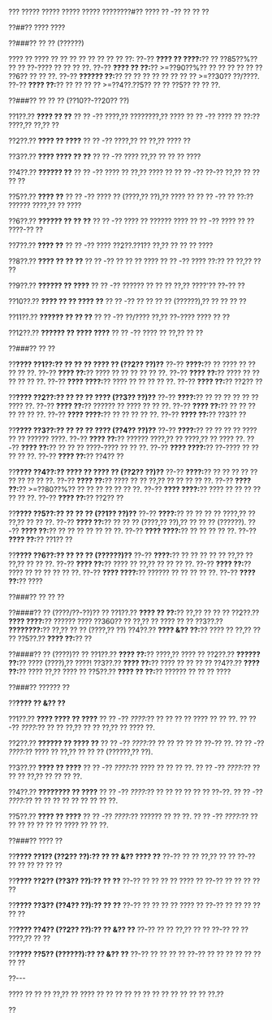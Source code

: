 ??? ????? ????? ????? ????? ????????#?? ???? ?? -?? ?? ?? ??

??##?? ???? ????

??###?? ?? ?? (??????)

???? ?? ???? ?? ?? ?? ?? ?? ?? ?? ?? ??:
??-?? **???? ?? ????:**?? ?? ??85??%?? ?? ?? ??-???? ?? ?? ?? ??.
??-?? **???? ?? ??:**?? >=??90??%?? ?? ?? ?? ?? ?? ?? ??6?? ?? ?? ??.
??-?? **?????? ??:**?? ?? ?? ?? ?? ?? ?? ?? ?? >=??30?? ??/????.
??-?? **???? ??:**?? ?? ?? ?? ?? >=??4??.??5?? ?? ?? ??5?? ?? ?? ??.

??###?? ?? ?? ?? (??10??-??20?? ??)

??1??.?? **???? ?? ??**
??  ?? -?? ????,?? ????????,?? ????
??  ?? -?? ???? ?? ??:?? ????,?? ??,?? ??

??2??.?? **???? ?? ????**
??  ?? -?? ????,?? ?? ??,?? ???? ??

??3??.?? **???? ???? ?? ??**
??  ?? -?? ???? ??,?? ?? ?? ?? ????

??4??.?? **?????? ??**
??  ?? -?? ???? ?? ??,?? ???? ??
??  ?? -?? ??-?? ??,?? ?? ?? ?? ??

??5??.?? **???? ??**
??  ?? -?? ???? ?? (????,?? ??),?? ???? ??
??  ?? -?? ?? ??:?? ?????? ????,?? ?? ????

??6??.?? **?????? ?? ?? ??**
??  ?? -?? ???? ?? ?????? ????
??  ?? -?? ???? ?? ?? ????-?? ??

??7??.?? **???? ??**
??  ?? -?? ???? ??2??.??1?? ??,?? ?? ?? ?? ????

??8??.?? **???? ?? ?? ??**
??  ?? -?? ?? ?? ?? ????
??  ?? -?? ???? ??:?? ?? ??,?? ?? ??

??9??.?? **?????? ?? ????**
??  ?? -?? ?????? ?? ?? ?? ??,?? ????'?? ??-?? ??

??10??.?? **???? ?? ?? ???? ??**
??   ?? -?? ?? ?? ?? ?? (??????),?? ?? ?? ?? ??

??11??.?? **?????? ?? ?? ??**
??   ?? -?? ??/???? ??,?? ??-???? ???? ?? ??

??12??.?? **?????? ?? ???? ????**
??   ?? -?? ???? ?? ??,?? ?? ??

??###?? ?? ??

??**???? ??1??:?? ?? ?? ?? ???? ?? (??2?? ??)??**
??-?? **????:**?? ?? ???? ?? ?? ?? ?? ??.
??-?? **???? ??:**?? ???? ?? ?? ?? ?? ?? ??.
??-?? **???? ??:**?? ???? ?? ?? ?? ?? ?? ??.
??-?? **???? ????:**?? ???? ?? ?? ?? ?? ??.
??-?? **???? ??:**?? ??2?? ??

??**???? ??2??:?? ?? ?? ?? ???? (??3?? ??)??**
??-?? **????:**?? ?? ?? ?? ?? ?? ?? ???? ??.
??-?? **???? ??:**?? ?????? ?? ???? ?? ?? ??.
??-?? **???? ??:**?? ?? ?? ?? ?? ?? ?? ??.
??-?? **???? ????:**?? ?? ?? ?? ?? ??.
??-?? **???? ??:**?? ??3?? ??

??**???? ??3??:?? ?? ?? ?? ???? (??4?? ??)??**
??-?? **????:**?? ?? ?? ?? ?? ???? ?? ?? ?????? ????.
??-?? **???? ??:**?? ?????? ????,?? ?? ????,?? ?? ???? ??.
??-?? **???? ??:**?? ?? ?? ?? ????-???? ?? ?? ??.
??-?? **???? ????:**?? ??-???? ?? ?? ?? ?? ??.
??-?? **???? ??:**?? ??4?? ??

??**???? ??4??:?? ???? ?? ???? ?? (??2?? ??)??**
??-?? **????:**?? ?? ?? ?? ?? ?? ?? ?? ?? ?? ??.
??-?? **???? ??:**?? ???? ?? ?? ??,?? ?? ?? ?? ?? ??.
??-?? **???? ??:**?? >=??80??%?? ?? ?? ?? ?? ?? ?? ??.
??-?? **???? ????:**?? ???? ?? ?? ?? ?? ?? ?? ??.
??-?? **???? ??:**?? ??2?? ??

??**???? ??5??:?? ?? ?? ?? (??1?? ??)??**
??-?? **????:**?? ?? ?? ?? ?? ????,?? ?? ??,?? ?? ?? ??.
??-?? **???? ??:**?? ?? ?? ?? (????,?? ??),?? ?? ?? ?? (??????).
??-?? **???? ??:**?? ?? ?? ?? ?? ?? ?? ??.
??-?? **???? ????:**?? ?? ?? ?? ?? ??.
??-?? **???? ??:**?? ??1?? ??

??**???? ??6??:?? ?? ?? ?? (??????)??**
??-?? **????:**?? ?? ?? ?? ?? ?? ??,?? ?? ??,?? ?? ?? ??.
??-?? **???? ??:**?? ???? ?? ??,?? ?? ?? ?? ??.
??-?? **???? ??:**?? ???? ?? ?? ?? ?? ?? ??.
??-?? **???? ????:**?? ?????? ?? ?? ?? ?? ??.
??-?? **???? ??:**?? ????

??###?? ?? ?? ??

??####?? ?? (????/??-??)?? ??
??1??.?? **???? ?? ??:**?? ??,?? ?? ?? ??
??2??.?? **???? ????:**?? ?????? ???? ??360?? ?? ??,?? ?? ???? ?? ??
??3??.?? **????????:**?? ??,?? ?? ?? (????,?? ??)
??4??.?? **???? &?? ??:**?? ???? ?? ??,?? ?? ??
??5??.?? **???? ??:**?? ??

??####?? ?? (????)?? ??
??1??.?? **???? ??:**?? ????,?? ???? ??
??2??.?? **?????? ??:**?? ???? (????),?? ????!
??3??.?? **???? ??:**?? ???? ?? ?? ?? ??
??4??.?? **???? ??:**?? ???? ??,?? ???? ??
??5??.?? **???? ?? ??:**?? ?????? ?? ?? ?? ????

??###?? ?????? ??

??**???? ?? &?? ??**

??1??.?? **???? ???? ?? ????**
??  ?? -?? *????:*?? ?? ?? ?? ?? ???? ?? ?? ??.
??  ?? -?? *????:*?? ?? ?? ??,?? ?? ?? ??,?? ?? ???? ??.

??2??.?? **?????? ?? ???? ??**
??  ?? -?? *????:*?? ?? ?? ?? ?? ?? ??-?? ??.
??  ?? -?? *????:*?? ???? ?? ??,?? ?? ?? ?? (??????,?? ??).

??3??.?? **???? ?? ????**
??  ?? -?? *????:*?? ???? ?? ?? ?? ??.
??  ?? -?? *????:*?? ?? ?? ?? ??,?? ?? ?? ?? ??.

??4??.?? **???????? ?? ????**
??  ?? -?? *????:*?? ?? ?? ?? ?? ?? ?? ??-??.
??  ?? -?? *????:*?? ?? ?? ?? ?? ?? ?? ?? ?? ??.

??5??.?? **???? ?? ????**
??  ?? -?? *????:*?? ?????? ?? ?? ??.
??  ?? -?? *????:*?? ?? ?? ?? ?? ?? ?? ?? ???? ?? ?? ??.

??###?? ???? ??

??**???? ??1?? (??2?? ??):?? ?? ?? &?? ???? ??**
??-?? ?? ?? ??,?? ?? ??
??-?? ?? ?? ?? ?? ?? ??

??**???? ??2?? (??3?? ??):?? ?? ??**
??-?? ?? ?? ?? ?? ???? ??
??-?? ?? ?? ?? ?? ??

??**???? ??3?? (??4?? ??):?? ?? ??**
??-?? ?? ?? ?? ?? ???? ??
??-?? ?? ?? ?? ?? ?? ??

??**???? ??4?? (??2?? ??):?? ?? &?? ??**
??-?? ?? ?? ??,?? ?? ??
??-?? ?? ?? ????,?? ?? ??

??**???? ??5?? (??????):?? ?? &?? ??**
??-?? ?? ?? ?? ??
??-?? ?? ?? ?? ?? ?? ?? ?? ??

??---

???? ?? ?? ?? ??,?? ?? ???? ?? ?? ?? ?? ?? ?? ?? ?? ?? ?? ?? ?? ??.??

??